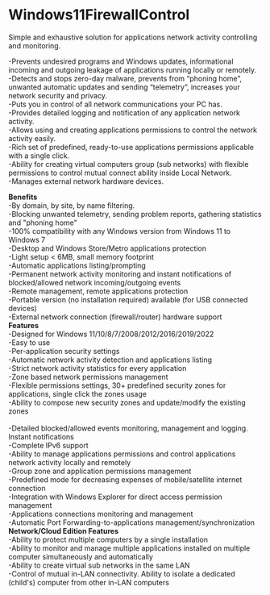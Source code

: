 # Windows11FirewallControl
Simple and exhaustive solution for applications network activity controlling and monitoring.

-Prevents undesired programs and Windows updates, informational incoming and outgoing leakage of applications running locally or remotely.<br> 
-Detects and stops zero-day malware, prevents from “phoning home”, unwanted automatic updates and sending “telemetry”, increases your network security and privacy. <br> 
-Puts you in control of all network communications your PC has. <br> 
-Provides detailed logging and notification of any application network activity. <br> 
-Allows using and creating applications permissions to control the network activity easily. <br> 
-Rich set of predefined, ready-to-use applications permissions applicable with a single click. <br> 
-Ability for creating virtual computers group (sub networks) with flexible permissions to control mutual connect ability inside Local Network.<br>
-Manages external network hardware devices. 

<b>Benefits</b> <br> 
      -By domain, by site, by name filtering. <br> 
      -Blocking unwanted telemetry, sending problem reports, gathering statistics and "phoning home" <br> 
      -100% compatibility with any Windows version from Windows 11 to Windows 7 <br> 
      -Desktop and Windows Store/Metro applications protection <br> 
      -Light setup < 6MB, small memory footprint <br> 
      -Automatic applications listing/prompting <br> 
      -Permanent network activity monitoring and instant notifications of blocked/allowed network incoming/outgoing events <br> 
      -Remote management, remote applications protection <br> 
      -Portable version (no installation required) available (for USB connected devices) <br> 
      -External network connection (firewall/router) hardware support <br> 
<b>Features</b> <br> 
      -Designed for Windows 11/10/8/7/2008/2012/2016/2019/2022 <br> 
      -Easy to use <br> 
      -Per-application security settings <br> 
      -Automatic network activity detection and applications listing <br> 
      -Strict network activity statistics for every application <br> 
      -Zone based network permissions management <br> 
      -Flexible permissions settings, 30+ predefined security zones for applications, single click the zones usage<br>
      -Ability to compose new security zones and update/modify the existing zones<br>  
      -Detailed blocked/allowed events monitoring, management and logging. Instant notifications <br> 
      -Complete IPv6 support <br> 
      -Ability to manage applications permissions and control applications network activity locally and remotely <br> 
      -Group zone and application permissions management <br> 
      -Predefined mode for decreasing expenses of mobile/satellite internet connection <br> 
      -Integration with Windows Explorer for direct access permission management <br> 
      -Applications connections monitoring and management <br> 
      -Automatic Port Forwarding-to-applications management/synchronization <br> 
<b>Network/Cloud Edition Features</b> <br> 
      -Ability to protect multiple computers by a single installation <br> 
      -Ability to monitor and manage multiple applications installed on multiple computer simultaneously and automatically <br> 
      -Ability to create virtual sub networks in the same LAN <br> 
      -Control of mutual in-LAN connectivity. Ability to isolate a dedicated (child's) computer from other in-LAN computers <br> 


